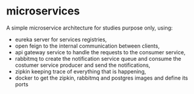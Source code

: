# microservices

 A simple microservice architecture for studies purpose only, using: 
 * eureka server for services registries,
 * open feign to the internal communication between clients,
 * api gateway service to handle the requests to the consumer service, 
 * rabbitmq to create the notification service queue and consume the costumer service producer and send the notifications,
 * zipkin keeping trace of everything that is happening,
 * docker to get the zipkin, rabbitmq and postgres images and define its ports
 
